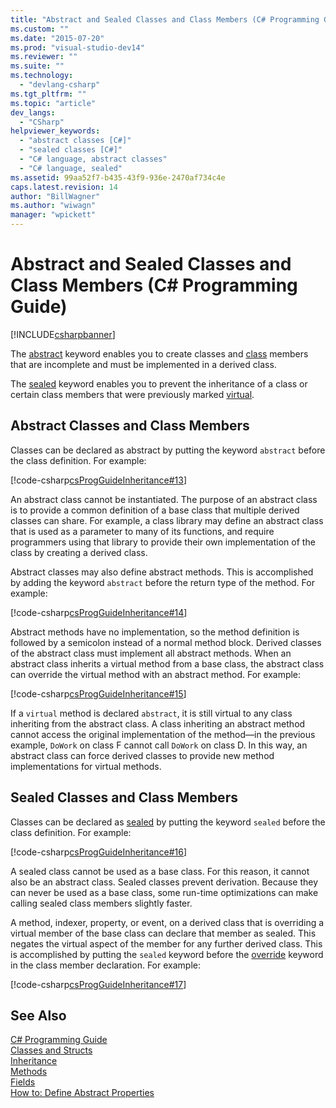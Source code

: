 ```yaml
---
title: "Abstract and Sealed Classes and Class Members (C# Programming Guide) | Microsoft Docs"
ms.custom: ""
ms.date: "2015-07-20"
ms.prod: "visual-studio-dev14"
ms.reviewer: ""
ms.suite: ""
ms.technology: 
  - "devlang-csharp"
ms.tgt_pltfrm: ""
ms.topic: "article"
dev_langs: 
  - "CSharp"
helpviewer_keywords: 
  - "abstract classes [C#]"
  - "sealed classes [C#]"
  - "C# language, abstract classes"
  - "C# language, sealed"
ms.assetid: 99aa52f7-b435-43f9-936e-2470af734c4e
caps.latest.revision: 14
author: "BillWagner"
ms.author: "wiwagn"
manager: "wpickett"
---
```

# Abstract and Sealed Classes and Class Members (C# Programming Guide)
[!INCLUDE[csharpbanner](../../../includes/csharpbanner.md)]

The [abstract](../../../csharp/language-reference/keywords/abstract.md) keyword enables you to create classes and [class](../../../csharp/language-reference/keywords/class.md) members that are incomplete and must be implemented in a derived class.  
  
 The [sealed](../../../csharp/language-reference/keywords/sealed.md) keyword enables you to prevent the inheritance of a class or certain class members that were previously marked [virtual](../../../csharp/language-reference/keywords/virtual.md).  
  
## Abstract Classes and Class Members  
 Classes can be declared as abstract by putting the keyword `abstract` before the class definition. For example:  
  
 [!code-csharp[csProgGuideInheritance#13](../../../samples/snippets/csharp/VS_Snippets_VBCSharp/csProgGuideInheritance/CS/Inheritance.cs#13)]  
  
 An abstract class cannot be instantiated. The purpose of an abstract class is to provide a common definition of a base class that multiple derived classes can share. For example, a class library may define an abstract class that is used as a parameter to many of its functions, and require programmers using that library to provide their own implementation of the class by creating a derived class.  
  
 Abstract classes may also define abstract methods. This is accomplished by adding the keyword `abstract` before the return type of the method. For example:  
  
 [!code-csharp[csProgGuideInheritance#14](../../../samples/snippets/csharp/VS_Snippets_VBCSharp/csProgGuideInheritance/CS/Inheritance.cs#14)]  
  
 Abstract methods have no implementation, so the method definition is followed by a semicolon instead of a normal method block. Derived classes of the abstract class must implement all abstract methods. When an abstract class inherits a virtual method from a base class, the abstract class can override the virtual method with an abstract method. For example:  
  
 [!code-csharp[csProgGuideInheritance#15](../../../samples/snippets/csharp/VS_Snippets_VBCSharp/csProgGuideInheritance/CS/Inheritance.cs#15)]  
  
 If a `virtual` method is declared `abstract`, it is still virtual to any class inheriting from the abstract class. A class inheriting an abstract method cannot access the original implementation of the method—in the previous example, `DoWork` on class F cannot call `DoWork` on class D. In this way, an abstract class can force derived classes to provide new method implementations for virtual methods.  
  
## Sealed Classes and Class Members  
 Classes can be declared as [sealed](../../../csharp/language-reference/keywords/sealed.md) by putting the keyword `sealed` before the class definition. For example:  
  
 [!code-csharp[csProgGuideInheritance#16](../../../samples/snippets/csharp/VS_Snippets_VBCSharp/csProgGuideInheritance/CS/Inheritance.cs#16)]  
  
 A sealed class cannot be used as a base class. For this reason, it cannot also be an abstract class. Sealed classes prevent derivation. Because they can never be used as a base class, some run-time optimizations can make calling sealed class members slightly faster.  
  
 A method, indexer, property, or event, on a derived class that is overriding a virtual member of the base class can declare that member as sealed. This negates the virtual aspect of the member for any further derived class. This is accomplished by putting the `sealed` keyword before the [override](../../../csharp/language-reference/keywords/override.md) keyword in the class member declaration. For example:  
  
 [!code-csharp[csProgGuideInheritance#17](../../../samples/snippets/csharp/VS_Snippets_VBCSharp/csProgGuideInheritance/CS/Inheritance.cs#17)]  
  
## See Also  
 [C# Programming Guide](../../../csharp/programming-guide/index.md)   
 [Classes and Structs](../../../csharp/programming-guide/classes-and-structs/index.md)   
 [Inheritance](../../../csharp/programming-guide/classes-and-structs/inheritance.md)   
 [Methods](../../../csharp/programming-guide/classes-and-structs/methods.md)   
 [Fields](../../../csharp/programming-guide/classes-and-structs/fields.md)   
 [How to: Define Abstract Properties](../../../csharp/programming-guide/classes-and-structs/how-to-define-abstract-properties.md)
